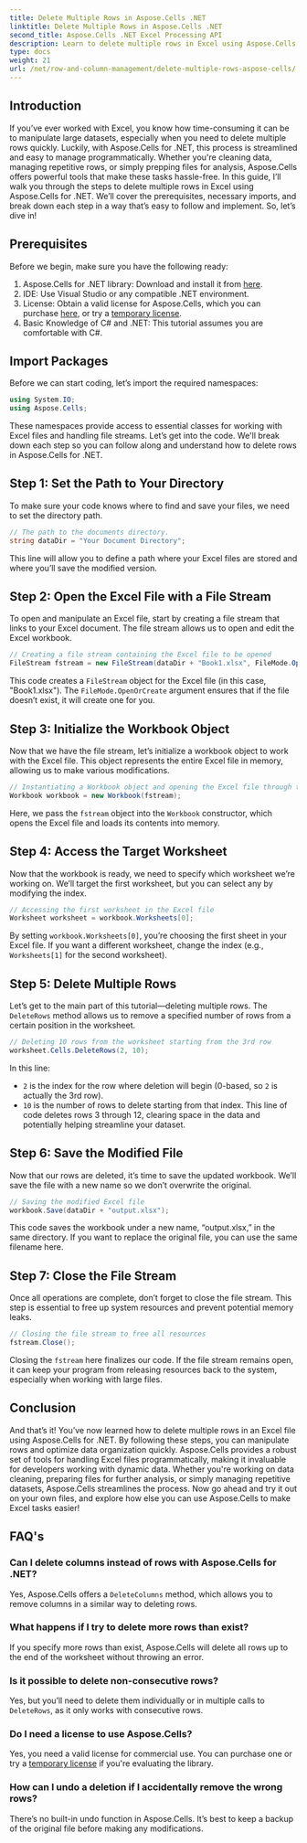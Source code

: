 ```yaml
---
title: Delete Multiple Rows in Aspose.Cells .NET
linktitle: Delete Multiple Rows in Aspose.Cells .NET
second_title: Aspose.Cells .NET Excel Processing API
description: Learn to delete multiple rows in Excel using Aspose.Cells for .NET. This detailed, step-by-step guide covers prerequisites, coding examples, and FAQs for developers.
type: docs
weight: 21
url: /net/row-and-column-management/delete-multiple-rows-aspose-cells/
---
```

## Introduction
If you’ve ever worked with Excel, you know how time-consuming it can be to manipulate large datasets, especially when you need to delete multiple rows quickly. Luckily, with Aspose.Cells for .NET, this process is streamlined and easy to manage programmatically. Whether you're cleaning data, managing repetitive rows, or simply prepping files for analysis, Aspose.Cells offers powerful tools that make these tasks hassle-free.
In this guide, I’ll walk you through the steps to delete multiple rows in Excel using Aspose.Cells for .NET. We’ll cover the prerequisites, necessary imports, and break down each step in a way that’s easy to follow and implement. So, let’s dive in!
## Prerequisites
Before we begin, make sure you have the following ready:
1. Aspose.Cells for .NET library: Download and install it from [here](https://releases.aspose.com/cells/net/).
2. IDE: Use Visual Studio or any compatible .NET environment.
3. License: Obtain a valid license for Aspose.Cells, which you can purchase [here](https://purchase.aspose.com/buy), or try a [temporary license](https://purchase.aspose.com/temporary-license/).
4. Basic Knowledge of C# and .NET: This tutorial assumes you are comfortable with C#.
## Import Packages
Before we can start coding, let’s import the required namespaces:
```csharp
using System.IO;
using Aspose.Cells;
```
These namespaces provide access to essential classes for working with Excel files and handling file streams.
Let’s get into the code. We'll break down each step so you can follow along and understand how to delete rows in Aspose.Cells for .NET.
## Step 1: Set the Path to Your Directory
To make sure your code knows where to find and save your files, we need to set the directory path.
```csharp
// The path to the documents directory.
string dataDir = "Your Document Directory";
```
This line will allow you to define a path where your Excel files are stored and where you’ll save the modified version.
## Step 2: Open the Excel File with a File Stream
To open and manipulate an Excel file, start by creating a file stream that links to your Excel document. The file stream allows us to open and edit the Excel workbook.
```csharp
// Creating a file stream containing the Excel file to be opened
FileStream fstream = new FileStream(dataDir + "Book1.xlsx", FileMode.OpenOrCreate);
```
This code creates a `FileStream` object for the Excel file (in this case, "Book1.xlsx"). The `FileMode.OpenOrCreate` argument ensures that if the file doesn’t exist, it will create one for you.
## Step 3: Initialize the Workbook Object
Now that we have the file stream, let’s initialize a workbook object to work with the Excel file. This object represents the entire Excel file in memory, allowing us to make various modifications.
```csharp
// Instantiating a Workbook object and opening the Excel file through the file stream
Workbook workbook = new Workbook(fstream);
```
Here, we pass the `fstream` object into the `Workbook` constructor, which opens the Excel file and loads its contents into memory.
## Step 4: Access the Target Worksheet
Now that the workbook is ready, we need to specify which worksheet we’re working on. We’ll target the first worksheet, but you can select any by modifying the index.
```csharp
// Accessing the first worksheet in the Excel file
Worksheet worksheet = workbook.Worksheets[0];
```
By setting `workbook.Worksheets[0]`, you’re choosing the first sheet in your Excel file. If you want a different worksheet, change the index (e.g., `Worksheets[1]` for the second worksheet).
## Step 5: Delete Multiple Rows
Let’s get to the main part of this tutorial—deleting multiple rows. The `DeleteRows` method allows us to remove a specified number of rows from a certain position in the worksheet.
```csharp
// Deleting 10 rows from the worksheet starting from the 3rd row
worksheet.Cells.DeleteRows(2, 10);
```
In this line:
- `2` is the index for the row where deletion will begin (0-based, so `2` is actually the 3rd row).
- `10` is the number of rows to delete starting from that index.
This line of code deletes rows 3 through 12, clearing space in the data and potentially helping streamline your dataset.
## Step 6: Save the Modified File
Now that our rows are deleted, it’s time to save the updated workbook. We’ll save the file with a new name so we don’t overwrite the original.
```csharp
// Saving the modified Excel file
workbook.Save(dataDir + "output.xlsx");
```
This code saves the workbook under a new name, “output.xlsx,” in the same directory. If you want to replace the original file, you can use the same filename here.
## Step 7: Close the File Stream
Once all operations are complete, don’t forget to close the file stream. This step is essential to free up system resources and prevent potential memory leaks.
```csharp
// Closing the file stream to free all resources
fstream.Close();
```
Closing the `fstream` here finalizes our code. If the file stream remains open, it can keep your program from releasing resources back to the system, especially when working with large files.
## Conclusion
And that’s it! You’ve now learned how to delete multiple rows in an Excel file using Aspose.Cells for .NET. By following these steps, you can manipulate rows and optimize data organization quickly. Aspose.Cells provides a robust set of tools for handling Excel files programmatically, making it invaluable for developers working with dynamic data.
Whether you're working on data cleaning, preparing files for further analysis, or simply managing repetitive datasets, Aspose.Cells streamlines the process. Now go ahead and try it out on your own files, and explore how else you can use Aspose.Cells to make Excel tasks easier!
## FAQ's
### Can I delete columns instead of rows with Aspose.Cells for .NET?  
Yes, Aspose.Cells offers a `DeleteColumns` method, which allows you to remove columns in a similar way to deleting rows.
### What happens if I try to delete more rows than exist?  
If you specify more rows than exist, Aspose.Cells will delete all rows up to the end of the worksheet without throwing an error.
### Is it possible to delete non-consecutive rows?  
Yes, but you’ll need to delete them individually or in multiple calls to `DeleteRows`, as it only works with consecutive rows.
### Do I need a license to use Aspose.Cells?  
Yes, you need a valid license for commercial use. You can purchase one or try a [temporary license](https://purchase.aspose.com/temporary-license/) if you're evaluating the library.
### How can I undo a deletion if I accidentally remove the wrong rows?  
There’s no built-in undo function in Aspose.Cells. It’s best to keep a backup of the original file before making any modifications.
